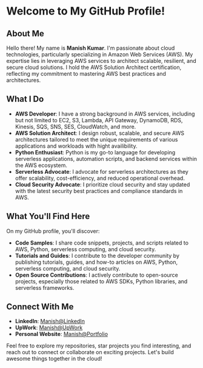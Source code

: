 # Welcome to My GitHub Profile!

## About Me
Hello there! My name is **Manish Kumar**.
I'm passionate about cloud technologies, particularly specializing in Amazon Web Services (AWS). My expertise lies in leveraging AWS services to architect scalable, resilient, and secure cloud solutions. I hold the AWS Solution Architect certification, reflecting my commitment to mastering AWS best practices and architectures.

## What I Do
- **AWS Developer**: I have a strong background in AWS services, including but not limited to EC2, S3, Lambda, API Gateway, DynamoDB, RDS, Kinesis, SQS, SNS, SES, CloudWatch, and more.
- **AWS Solution Architect**: I design robust, scalable, and secure AWS architectures tailored to meet the unique requirements of various applications and workloads with hight availibility.
- **Python Enthusiast**: Python is my go-to language for developing serverless applications, automation scripts, and backend services within the AWS ecosystem.
- **Serverless Advocate**: I advocate for serverless architectures as they offer scalability, cost-efficiency, and reduced operational overhead.
- **Cloud Security Advocate**: I prioritize cloud security and stay updated with the latest security best practices and compliance standards in AWS.

## What You'll Find Here
On my GitHub profile, you'll discover:
- **Code Samples**: I share code snippets, projects, and scripts related to AWS, Python, serverless computing, and cloud security.
- **Tutorials and Guides**: I contribute to the developer community by publishing tutorials, guides, and how-to articles on AWS, Python, serverless computing, and cloud security.
- **Open Source Contributions**: I actively contribute to open-source projects, especially those related to AWS SDKs, Python libraries, and serverless frameworks.

## Connect With Me
- **LinkedIn**: [Manish@LinkedIn](https://www.linkedin.com/in/manish-kumar-1810)
- **UpWork**: [Manish@UpWork](https://www.upwork.com/freelancers/manishkumarsharma)
- **Personal Website**: [Manish@Portfolio](https://manishk.cloud/)

Feel free to explore my repositories, star projects you find interesting, and reach out to connect or collaborate on exciting projects. Let's build awesome things together in the cloud!

